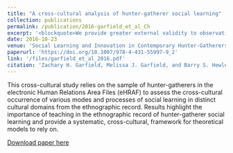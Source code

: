```yaml
---
title: "A cross-cultural analysis of hunter-gatherer social learning"
collection: publications
permalink: /publication/2016-garfield_et_al_Ch
excerpt: '<blockquote>We provide greater external validity to observational research and theoretical literature highlighting the importance of teaching across a wide range of cultures and cultural domains while also supporting the finding that vertical transmission is dominant early in life with various forms of oblique transmission being more important throughout life in hunting and gathering societies.</blockquote>'
date: 2016-10-23
venue: 'Social Learning and Innovation in Contemporary Hunter-Gatherers'
paperurl: 'https://doi.org/10.1007/978-4-431-55997-9_2'
link: '/files/garfield_et_al_2016.pdf'
citation: 'Zachary H. Garfield, Melissa J. Garfield, and Barry S. Hewlett. (2016). &quot;A cross-cultural analysis of hunter-gatherer social learning.&quot; <i>Social Learning and Innovation in Contemporary Hunter-Gatherers</i>.'
---
```

This cross-cultural study relies on the sample of hunter-gatherers in the electronic Human Relations Area Files (eHRAF) to assess the cross-cultural occurrence of various modes and processes of social learning in distinct cultural domains from the ethnographic record. Results highlight the importance of teaching in the ethnographic record of hunter-gatherer social learning and provide a systematic, cross-cultural, framework for theoretical models to rely on.

[Download paper here](http://zhgarfield.github.io/files/garfield_et_al_2016.pdf)